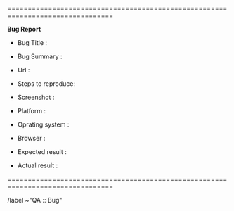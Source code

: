 ================================================================================



**Bug Report**



- Bug Title :

- Bug Summary :

- Url :

- Steps to reproduce:

- Screenshot :



- Platform :



- Oprating system :



- Browser :

- Expected result :



- Actual result :



================================================================================




/label ~"QA :: Bug"
